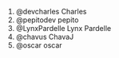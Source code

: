 1. @devcharles Charles
2. @pepitodev pepito
3. @LynxPardelle Lynx Pardelle
4. @chavus ChavaJ
5. @oscar oscar
